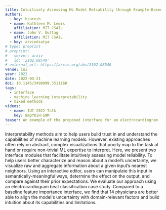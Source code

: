 ```yaml
---
title: Intuitively Assessing ML Model Reliability through Example-Based Explanations and Editing Model Inputs
authors:
  - key: hsuresh
  - name: Kathleen M. Lewis
    affiliation: MIT CSAIL
  - name: John V. Guttag
    affiliation: MIT CSAIL
  - key: arvindsatya
# type: preprint
# preprint: 
#   server: arxiv
#   id: '2102.08540'
# external_url: https://arxiv.org/abs/2102.08540
venue: iui
year: 2022
date: 2022-03-21
doi: 10.1145/3490099.3511160
tags:
  - interface
  - machine learning interpretability
  - mixed methods
videos:
  - name: IUI 2022 Talk
    key: 8mpYOiH-S9M
teaser: An example of the proposed interface for an electrocardiogram (ECG) case study. The output of the machine learning model consists of raw and aggregate information about the input's nearest neighbors. With the editor in the bottom left, the user can apply semantically-meaningful manipulations to the input and see how the output changes.
---
```

Interpretability methods aim to help users build trust in and understand the capabilities of machine learning models. However, existing approaches often rely on abstract, complex visualizations that poorly map to the task at hand or require non-trivial ML expertise to interpret. Here, we present two interface modules that facilitate intuitively assessing model reliability. To help users better characterize and reason about a model’s uncertainty, we visualize raw and aggregate information about a given input’s nearest neighbors. Using an interactive editor, users can manipulate this input in semantically-meaningful ways, determine the effect on the output, and compare against their prior expectations. We evaluate our approach using an electrocardiogram beat classification case study. Compared to a baseline feature importance interface, we find that 14 physicians are better able to align the model's uncertainty with domain-relevant factors and build intuition about its capabilities and limitations.

